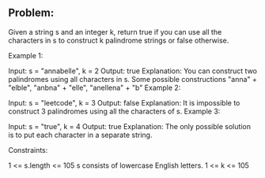 ## Problem:
Given a string s and an integer k, return true if you can use all the characters in s to construct k palindrome strings or false otherwise.

 

Example 1:

Input: s = "annabelle", k = 2
Output: true
Explanation: You can construct two palindromes using all characters in s.
Some possible constructions "anna" + "elble", "anbna" + "elle", "anellena" + "b"
Example 2:

Input: s = "leetcode", k = 3
Output: false
Explanation: It is impossible to construct 3 palindromes using all the characters of s.
Example 3:

Input: s = "true", k = 4
Output: true
Explanation: The only possible solution is to put each character in a separate string.
 

Constraints:

1 <= s.length <= 105
s consists of lowercase English letters.
1 <= k <= 105